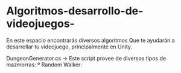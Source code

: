 # Algoritmos-desarrollo-de-videojuegos-

En este espacio encontrarás diversos algoritmos
Que te ayudarán a desarrollar tu videojuego,
principalmente en Unity.

DungeonGenerator.cs
-> Este script provee de diversos tipos de mazmorras:
 º Random Walker: 
   
 
